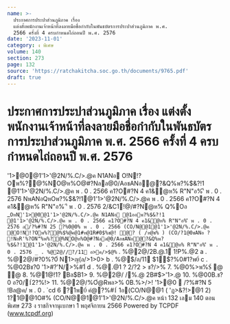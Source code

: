 ```yaml
---
name: >-
  ประกาศการประปาส่วนภูมิภาค เรื่อง
  แต่งตั้งพนักงานเจ้าหน้าที่ลงลายมือชื่อกำกับในพันธบัตรการประปาส่วนภูมิภาค พ.ศ.
  2566 ครั้งที่ 4 ครบกำหนดไถ่ถอนปี พ.ศ. 2576
date: '2023-11-01'
category: ง พิเศษ
volume: 140
section: 273
page: 132
source: 'https://ratchakitcha.soc.go.th/documents/9765.pdf'
draft: true
---
```


# ประกาศการประปาส่วนภูมิภาค เรื่อง แต่งตั้งพนักงานเจ้าหน้าที่ลงลายมือชื่อกำกับในพันธบัตรการประปาส่วนภูมิภาค พ.ศ. 2566 ครั้งที่ 4 ครบกำหนดไถ่ถอนปี พ.ศ. 2576

'1>@0@1'1>'@2N/%.C/>.@ค N1ANอ O!N!?Oพ%?@%NO@ห%O@#?Nลล@0/AอชANอํ@?&Q%พ?%$&?!1 @1'1>'@2N/%.C/>.@ค พ . 0 . 2566 ค1?O#?N 4 ค1&ํ@ห% R"N"อ%'ี พ . 0 . 2576 NพANอQหOพ?%$&?!1@1'1>'@2N/%.C/>.@ค พ . 0 . 2566 ค1?O#?N 4 ค1&ํ@ห% R"N"อ% 'ี พ . 0 . 2576 2/&C1์!@/#?Nํ@ห% Q%Oอ _` OหN'1>@0@1'1>'@2N/%.C/>.@ค N1ANอ @1ออพ?%$&?!1 @1'1>'@2N/%.C/>.@ค พ . 0 . 2566 ค1?O#?N 4 ค1&ํ@ห% R"N"อ%'ี พ . 0 . 2576 ล/?%#?N 25 ?%0@0% พ . 0 . 2566 (CO/N@@1@1'1>'@2N/%.C/>.@ค @O!N!?Oพ%?@%$%@ค@1#ห@1R#0$%ช@! ํ@? ( /ห@ช% ) (CO/?1@0ชANอ ? !NอR'%?ON'็%พ%?@%NO@ห%O@#?Nลล@0/AอชANอํ@?&Q%พ?%$&?!1@1'1>'@2N/%.C/>.@ค พ . 0 . 2566 ค1?O#?N 4 ค1&ํ@ห% R"N"อ%'ี พ . 0 . 2576 _ . %@2@//?/11 อ>ค/>$@% ` . %@2@/2B.@.1์ 1!P%.@2 a . %@2@/#?0%?0์ N1>ญ(ล/>1>0> b . %@$/ล/11 $1์$?%0#1?พ0์ c . %@02Bช?0 '1>#?'N/>%#1์ d . %@.@1 ? 2/?2 > ช?/>% 7. %@0%>พ%$์ @ ํ@ 8. %@1@!1? Bล$B1> 9. %@2@/ /%.@ 2B#$>'1>.@ 10. %@00B.ช?0 อ?0/1์2?%!> 11. %@2@/%Oํ@Rพล>% 0B.%>/>! '1>@0  /?%#?N 5 !Bล@ค/ พ . 0 . `cd 6 ?1พ0์ คํ@?%#1์ 1อ(CO/N@@1 ( 'ฏ>&?!>@1 2) 1?1@@1O#% (CO/N@@1@1'1>'@2N/%.C/>.@ค หน้า 132 เลม 140 ตอนพิเศษ 273 ง ราชกิจจานุเบกษา 1 พฤศจิกายน 2566 Powered by TCPDF (www.tcpdf.org)
